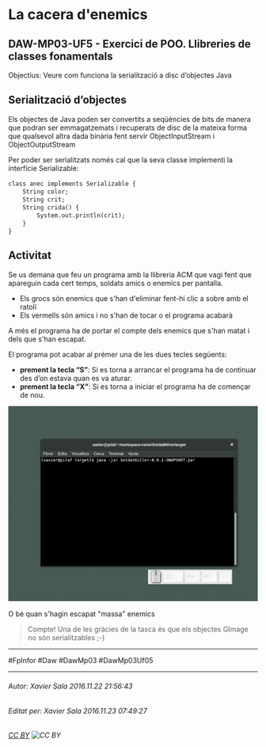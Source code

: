 # La cacera d'enemics
## DAW-MP03-UF5 - Exercici de POO. Llibreries de classes fonamentals
Objectius: Veure com funciona la serialització a disc d’objectes Java

Serialització d’objectes
-------------------------
Els objectes de Java poden ser convertits a seqüències de bits de manera que podran ser emmagatzemats i recuperats de disc de la mateixa forma que qualsevol altra dada binària fent servir ObjectInputStream i ObjectOutputStream

Per poder ser serialitzats només cal que la seva classe implementi la interfície Serializable:

    class anec implements Serializable {
        String color;
        String crit;		
        String crida() {
            System.out.println(crit);
        }			
    }

Activitat
--------------
Se us demana que feu un programa amb la llibreria ACM que vagi fent que apareguin cada cert temps, soldats amics o enemics per pantalla.

* Els grocs són enemics que s'han d'eliminar fent-hi clic a sobre amb el ratolí
* Els vermells són amics i no s'han de tocar o el programa acabarà

A més el programa ha de portar el compte dels enemics que s'han matat i dels que s'han escapat.

El programa pot acabar al prémer una de les dues tecles següents: 

* **prement la tecla “S”**:  Si es torna a arrancar el programa ha de continuar des d’on estava quan es va aturar.
* **prement la tecla “X”**: Si es torna a iniciar el programa ha de començar de nou.

![exemple](https://raw.githubusercontent.com/XavierSala/M3UF4-2016-09/master/imatges/recorded2.gif)

O bé quan s'hagin escapat "massa" enemics

> Compte! Una de les gràcies de la tasca és que els objectes GImage no són serialitzables ;-)

---

#FpInfor #Daw #DawMp03 #DawMp03Uf05

---

###### Autor: Xavier Sala 2016.11.22 21:56:43
###### Editat per: Xavier Sala 2016.11.23 07:49:27
###### [CC BY](https://creativecommons.org/licenses/by/4.0/) ![CC BY](https://licensebuttons.net/l/by/3.0/80x15.png)
